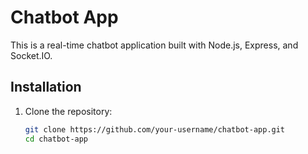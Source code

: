 # Chatbot App

This is a real-time chatbot application built with Node.js, Express, and Socket.IO.

## Installation

1. Clone the repository:

   ```bash
   git clone https://github.com/your-username/chatbot-app.git
   cd chatbot-app
